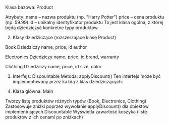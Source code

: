 Klasa bazowa: Product

Atrybuty:
name – nazwa produktu (np. "Harry Potter")
price – cena produktu (np. 59.99)
id – unikalny identyfikator produktu
To jest klasa ogólna, z której będą dziedziczyć konkretne typy produktów.

2. Klasy dziedziczące (rozszerzające klasę Product)

Book
Dziedziczy name, price, id
author

Electronics
Dziedziczy name, price, id
brand, warranty

Clothing
Dziedziczy name, price, id
 size, color



3. Interfejs: Discountable
Metoda: applyDiscount()
Ten interfejs może być implementowany przez każdą z klas dziedziczących.


4. Klasa główna: Main

Tworzy listę produktów różnych typów (Book, Electronics, Clothing)
Zastosowuje zniżki poprzez wywołanie applyDiscount() dla obiektów implementujących Discountable
Wyświetla zawartość koszyka (listę produktów z ich cenami po zniżkach)
